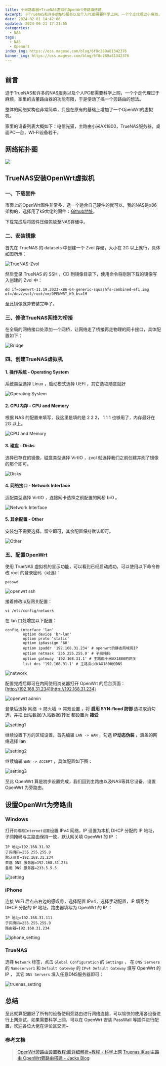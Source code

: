 ```yaml
---
title: 小米路由器+TrueNAS虚拟机OpenWrt旁路由搭建
excerpt: 于TrueNAS和许多的NAS服务以及个人PC都需要科学上网，一个个走代理过于麻烦，家里的古董路由器的功能有限，于是便动了搞一个旁路由的想法。
date: 2024-02-01 14:42:08
updated: 2024-06-21 17:21:55
categories: 
  - NAS
tags:
  - NAS
  - OpenWrt
index_img: https://oss.magese.com/blog/6f8c289a81342376
banner_img: https://oss.magese.com/blog/6f8c289a81342376
---
```


#

## 前言

迫于TrueNAS和许多的NAS服务以及个人PC都需要科学上网，一个个走代理过于麻烦，家里的古董路由器的功能有限，于是便动了搞一个旁路由的想法。

整体的网络架构也非常简单，只是在原有的基础上增加了一个OpenWrt的虚拟机。

家里的设备列表大概如下：电信光猫，主路由小米AX1800，TrueNAS服务器，桌面PC一台，WI-FI设备若干。


## 网络拓扑图

![](https://oss.magese.com/blog/6f8c289a81342376)


## TrueNAS安装OpenWrt虚拟机

### 一、下载固件

市面上的OpenWrt固件非常多，选一个适合自己硬件的就可以，我的NAS是x86架构的，选择用了k9大佬的固件：[Github地址](https://github.com/kiddin9/OpenWrt_x86-r2s-r4s-r5s-N1)。

下载完成后将固件压缩包放至NAS存储中。

### 二、安装镜像

首先在 TrueNAS 的 datasets 中创建一个 Zvol 存储，大小在 2G 以上就行，具体如图所示：

![TrueNAS-Zvol](https://oss.magese.com/blog/ee7c6361b2951b40)

然后登录 TrueNAS 的 SSH ，CD 到镜像目录下，使用命令将刚刚下载的镜像写入创建的 Zvol 中：
```shell
dd if=openwrt-11.19.2023-x86-64-generic-squashfs-combined-efi.img of=/dev/zvol/root/vm/OPENWRT_K9 bs=1M
```

至此镜像就算安装完毕了。


### 三、修改TrueNAS网络为桥接

在全局的网络接口处添加一个网桥，让网络走了桥接再走物理的网卡接口，具体配置如下：

![Bridge](https://oss.magese.com/blog/b1544f532307de1c)


### 四、创建TrueNAS虚拟机

#### 1. 操作系统 - Operating System

系统类型选择 Linux ，启动模式选择 UEFI ，其它选项随意就好

![Operating System](https://oss.magese.com/blog/83fc6113215940f9)


#### 2. CPU内存 - CPU and Memory

根据 NAS 的配置来填写，我这里是填的是 2 2 2， 1 1 1 也够用了，内存最好在 2G 以上。

![CPU and Memory](https://oss.magese.com/blog/9932863dfc999541)


#### 3. 磁盘 - Disks

选择已存在的镜像，磁盘类型选择 VirtIO ，zvol 就选择我们之前创建并刷了镜像的那个即可。

![Disks](https://oss.magese.com/blog/5714d86dec7e0956)

#### 4. 网络接口 - Network Interface

适配类型选择 VirtIO ，连接网卡选择之前配置的网桥 br0 。

![Network Interface](https://oss.magese.com/blog/c150da6af6be0b46)


#### 5. 其余配置 - Other

安装包不需要选择，留空即可，其余配置保持默认即可。

![Other](https://oss.magese.com/blog/22342c6403de1cfd)


### 五、配置OpenWrt

使用 TrueNAS 虚拟机的显示功能，可以看到已经启动成功，可以使用以下命令修改 root 的登录密码（可选）：

```shell
passwd
```

![openwrt ssh](https://oss.magese.com/blog/a24ebe6ae03ce0d8)

接着修改ip及网关配置：

```shell
vi /etc/config/network
```

在 lan 口处增加以下配置：

```shell
config interface 'lan'
        option device 'br-lan'
        option proto 'static'
        option ip6assign '60'
        option ipaddr '192.168.31.234' # openwrt的静态局域网IP
        option netmask '255.255.255.0' # 子网掩码
        option gateway '192.168.31.1' # 主路由小米AX1800的网关
        list dns '192.168.31.1' # 主路由小米AX1800的DNS
```

![network](https://oss.magese.com/blog/a3e043717d9df17e)

配置完成后即可在内网使用浏览器打开 OpenWrt 的后台页面：[http://192.168.31.234](http://192.168.31.234)

![openwrt admin](https://oss.magese.com/blog/a67065904f3258d6)


登录后选择 网络 -> 防火墙 -> 常规设置 ，将 **启用 SYN-flood 防御** 选项取消勾选，并把 出站数据/入站数据/转发 都设置为 **接受**

![setting1](https://oss.magese.com/blog/bc36ad736d1f3500)

继续设置下方的区域设置，首先编辑 `LAN -> WAN` ，勾选 **IP动态伪装** ，涵盖的网络选择 **lan**

![setting2](https://oss.magese.com/blog/263fe7f84c8f7a55)

继续编辑 `WAN -> ACCEPT` ，具体配置如下图：

![setting3](https://oss.magese.com/blog/6848710c2eee5b80)

至此 OpenWrt 算是初步设置完成，我们回到主路由以及NAS等其它设备，设置 OpenWrt 为旁路由。


## 设置OpenWrt为旁路由

### Windows

打开`网络和Internet设置`设置 IPv4 网络，IP 设置为本机 DHCP 分配的 IP 地址，子网掩码与主路由保持一致，默认网关填 OpenWrt 的 IP ：

```properties
IP 地址=192.168.31.92
子网掩码=255.255.255.0
默认网关=192.168.31.234
首选 DNS 服务器=192.168.31.234
备用 DNS 服务器=233.5.5.5
```

![setting](https://oss.magese.com/blog/6848710c2eee5b80)


### iPhone

连接 WiFi 后点击右边的感叹号，选择配置 IPv4，选择手动配置，IP 填写为 DHCP 分配的 IP 地址，路由器填写为 OpenWrt 的 IP ：

```properties
IP 地址=192.168.31.111
子网掩码=255.255.255.0
路由器=192.168.31.234
```

![iphone_setting](https://oss.magese.com/blog/2a7a609f79d980b7)


### TrueNAS

选择 `Network` 标签，点击 `Global Configuration` 的 `Settings` ，
在 `DNS Servers` 的 `Nameserver1` 和 `Default Gateway` 的 `IPv4 Default Gateway` 填写 OpenWrt 的 IP ，
其它 `DNS Servers` 填入任意DNS服务器即可：

![truenas_setting](https://oss.magese.com/blog/8f1aa9d0975355c2)


## 总结

至此就算配置好了所有的设备使用旁路由进行网络连接，可以愉快的使用各设备进行上网测试，如果需要科学上网，可以在 OpenWrt 安装 PassWall 等插件进行配置，欢迎各位大佬在评论区交流~

### 参考文档

> [OpenWrt旁路由设置教程:超详细解析+教程 - 科学上网](https://www.iyio.net/2023/04/241127.html)
> [Truenas iKuai主路由 OpenWrt旁路由搭建 - Jacks Blog](https://blog.dreamtobe.cn/nas_main_bypass_router_build/#旁路由OpenWrt搭建)
